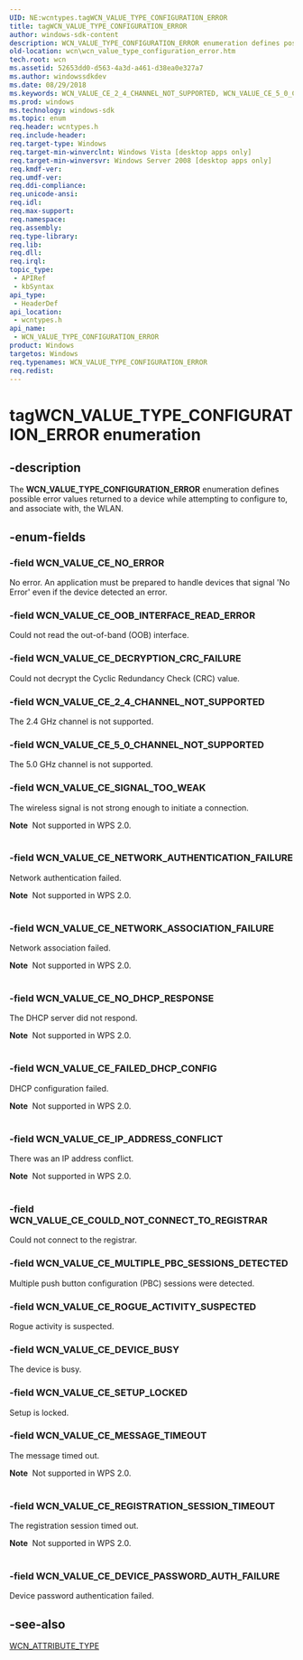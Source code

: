 ```yaml
---
UID: NE:wcntypes.tagWCN_VALUE_TYPE_CONFIGURATION_ERROR
title: tagWCN_VALUE_TYPE_CONFIGURATION_ERROR
author: windows-sdk-content
description: WCN_VALUE_TYPE_CONFIGURATION_ERROR enumeration defines possible error values returned to a device while attempting to configure to, and associate with, the WLAN.
old-location: wcn\wcn_value_type_configuration_error.htm
tech.root: wcn
ms.assetid: 52653dd0-d563-4a3d-a461-d38ea0e327a7
ms.author: windowssdkdev
ms.date: 08/29/2018
ms.keywords: WCN_VALUE_CE_2_4_CHANNEL_NOT_SUPPORTED, WCN_VALUE_CE_5_0_CHANNEL_NOT_SUPPORTED, WCN_VALUE_CE_COULD_NOT_CONNECT_TO_REGISTRAR, WCN_VALUE_CE_DECRYPTION_CRC_FAILURE, WCN_VALUE_CE_DEVICE_BUSY, WCN_VALUE_CE_DEVICE_PASSWORD_AUTH_FAILURE, WCN_VALUE_CE_FAILED_DHCP_CONFIG, WCN_VALUE_CE_IP_ADDRESS_CONFLICT, WCN_VALUE_CE_MESSAGE_TIMEOUT, WCN_VALUE_CE_MULTIPLE_PBC_SESSIONS_DETECTED, WCN_VALUE_CE_NETWORK_ASSOCIATION_FAILURE, WCN_VALUE_CE_NETWORK_AUTHENTICATION_FAILURE, WCN_VALUE_CE_NO_DHCP_RESPONSE, WCN_VALUE_CE_NO_ERROR, WCN_VALUE_CE_OOB_INTERFACE_READ_ERROR, WCN_VALUE_CE_REGISTRATION_SESSION_TIMEOUT, WCN_VALUE_CE_ROGUE_ACTIVITY_SUSPECTED, WCN_VALUE_CE_SETUP_LOCKED, WCN_VALUE_CE_SIGNAL_TOO_WEAK, WCN_VALUE_TYPE_CONFIGURATION_ERROR, WCN_VALUE_TYPE_CONFIGURATION_ERROR enumeration [Windows Connect Now], tagWCN_VALUE_TYPE_CONFIGURATION_ERROR, wcn.wcn_value_type_configuration_error, wcntypes/WCN_VALUE_CE_2_4_CHANNEL_NOT_SUPPORTED, wcntypes/WCN_VALUE_CE_5_0_CHANNEL_NOT_SUPPORTED, wcntypes/WCN_VALUE_CE_COULD_NOT_CONNECT_TO_REGISTRAR, wcntypes/WCN_VALUE_CE_DECRYPTION_CRC_FAILURE, wcntypes/WCN_VALUE_CE_DEVICE_BUSY, wcntypes/WCN_VALUE_CE_DEVICE_PASSWORD_AUTH_FAILURE, wcntypes/WCN_VALUE_CE_FAILED_DHCP_CONFIG, wcntypes/WCN_VALUE_CE_IP_ADDRESS_CONFLICT, wcntypes/WCN_VALUE_CE_MESSAGE_TIMEOUT, wcntypes/WCN_VALUE_CE_MULTIPLE_PBC_SESSIONS_DETECTED, wcntypes/WCN_VALUE_CE_NETWORK_ASSOCIATION_FAILURE, wcntypes/WCN_VALUE_CE_NETWORK_AUTHENTICATION_FAILURE, wcntypes/WCN_VALUE_CE_NO_DHCP_RESPONSE, wcntypes/WCN_VALUE_CE_NO_ERROR, wcntypes/WCN_VALUE_CE_OOB_INTERFACE_READ_ERROR, wcntypes/WCN_VALUE_CE_REGISTRATION_SESSION_TIMEOUT, wcntypes/WCN_VALUE_CE_ROGUE_ACTIVITY_SUSPECTED, wcntypes/WCN_VALUE_CE_SETUP_LOCKED, wcntypes/WCN_VALUE_CE_SIGNAL_TOO_WEAK, wcntypes/WCN_VALUE_TYPE_CONFIGURATION_ERROR
ms.prod: windows
ms.technology: windows-sdk
ms.topic: enum
req.header: wcntypes.h
req.include-header: 
req.target-type: Windows
req.target-min-winverclnt: Windows Vista [desktop apps only]
req.target-min-winversvr: Windows Server 2008 [desktop apps only]
req.kmdf-ver: 
req.umdf-ver: 
req.ddi-compliance: 
req.unicode-ansi: 
req.idl: 
req.max-support: 
req.namespace: 
req.assembly: 
req.type-library: 
req.lib: 
req.dll: 
req.irql: 
topic_type:
 - APIRef
 - kbSyntax
api_type:
 - HeaderDef
api_location:
 - wcntypes.h
api_name:
 - WCN_VALUE_TYPE_CONFIGURATION_ERROR
product: Windows
targetos: Windows
req.typenames: WCN_VALUE_TYPE_CONFIGURATION_ERROR
req.redist: 
---
```


# tagWCN_VALUE_TYPE_CONFIGURATION_ERROR enumeration


## -description


The <b>WCN_VALUE_TYPE_CONFIGURATION_ERROR</b> enumeration defines  possible error values returned to a device while attempting to configure to, and associate with, the WLAN.


## -enum-fields




### -field WCN_VALUE_CE_NO_ERROR

No error. An application must be prepared to handle devices that signal 'No Error' even if the device detected an error.


### -field WCN_VALUE_CE_OOB_INTERFACE_READ_ERROR

Could not read the out-of-band (OOB) interface.


### -field WCN_VALUE_CE_DECRYPTION_CRC_FAILURE

Could not decrypt the Cyclic Redundancy Check (CRC) value.


### -field WCN_VALUE_CE_2_4_CHANNEL_NOT_SUPPORTED

The 2.4 GHz channel is not supported.


### -field WCN_VALUE_CE_5_0_CHANNEL_NOT_SUPPORTED

The 5.0 GHz channel is not supported.


### -field WCN_VALUE_CE_SIGNAL_TOO_WEAK

The wireless signal is not strong enough to initiate a connection. 

<div class="alert"><b>Note</b>  Not supported in WPS 2.0.</div>
<div> </div>

### -field WCN_VALUE_CE_NETWORK_AUTHENTICATION_FAILURE

Network authentication failed.

<div class="alert"><b>Note</b>  Not supported in WPS 2.0.</div>
<div> </div>

### -field WCN_VALUE_CE_NETWORK_ASSOCIATION_FAILURE

Network association failed.

<div class="alert"><b>Note</b>  Not supported in WPS 2.0.</div>
<div> </div>

### -field WCN_VALUE_CE_NO_DHCP_RESPONSE

The DHCP server did not respond.

<div class="alert"><b>Note</b>  Not supported in WPS 2.0.</div>
<div> </div>

### -field WCN_VALUE_CE_FAILED_DHCP_CONFIG

DHCP configuration failed.

<div class="alert"><b>Note</b>  Not supported in WPS 2.0.</div>
<div> </div>

### -field WCN_VALUE_CE_IP_ADDRESS_CONFLICT

There was an IP address conflict.

<div class="alert"><b>Note</b>  Not supported in WPS 2.0.</div>
<div> </div>

### -field WCN_VALUE_CE_COULD_NOT_CONNECT_TO_REGISTRAR

Could not connect to the registrar.


### -field WCN_VALUE_CE_MULTIPLE_PBC_SESSIONS_DETECTED

Multiple push button configuration (PBC) sessions were detected.


### -field WCN_VALUE_CE_ROGUE_ACTIVITY_SUSPECTED

Rogue activity is suspected.


### -field WCN_VALUE_CE_DEVICE_BUSY

The device is busy.


### -field WCN_VALUE_CE_SETUP_LOCKED

Setup is locked.


### -field WCN_VALUE_CE_MESSAGE_TIMEOUT

The message timed out.

<div class="alert"><b>Note</b>  Not supported in WPS 2.0.</div>
<div> </div>

### -field WCN_VALUE_CE_REGISTRATION_SESSION_TIMEOUT

The registration session timed out.

<div class="alert"><b>Note</b>  Not supported in WPS 2.0.</div>
<div> </div>

### -field WCN_VALUE_CE_DEVICE_PASSWORD_AUTH_FAILURE

Device password authentication failed.


## -see-also




<a href="https://msdn.microsoft.com/214b64c3-b1f0-46b1-b52a-b1df1bb40cf7">WCN_ATTRIBUTE_TYPE</a>
 

 

